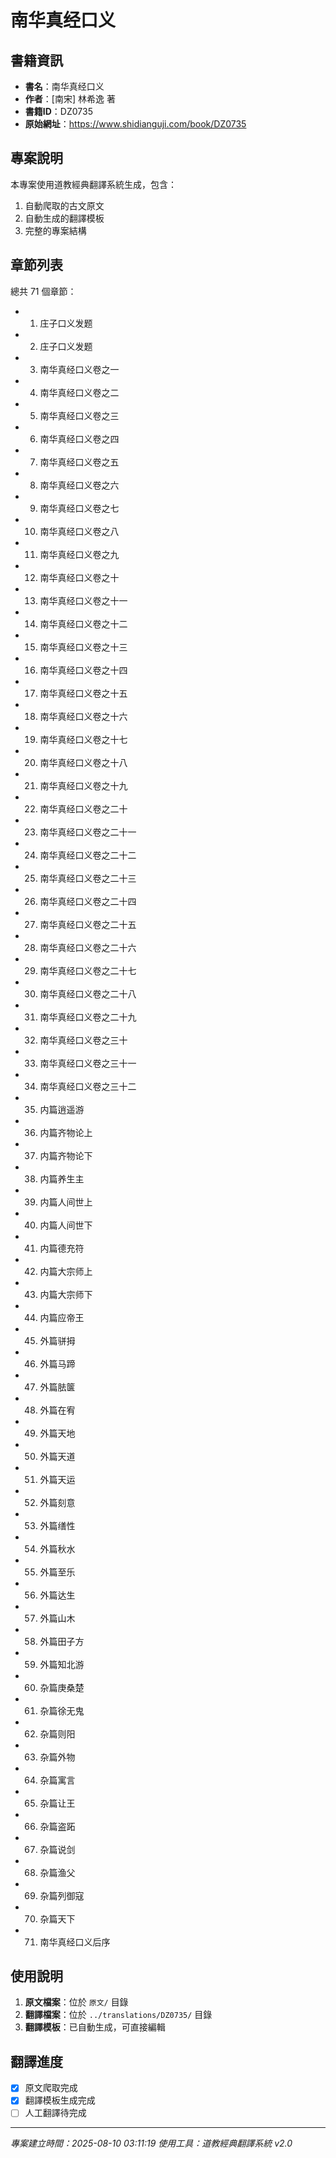 # 南华真经口义

## 書籍資訊

- **書名**：南华真经口义
- **作者**：[南宋] 林希逸 著
- **書籍ID**：DZ0735
- **原始網址**：https://www.shidianguji.com/book/DZ0735

## 專案說明

本專案使用道教經典翻譯系統生成，包含：
1. 自動爬取的古文原文
2. 自動生成的翻譯模板
3. 完整的專案結構

## 章節列表

總共 71 個章節：

- 01. 庄子口义发题
- 02. 庄子口义发题
- 03. 南华真经口义卷之一
- 04. 南华真经口义卷之二
- 05. 南华真经口义卷之三
- 06. 南华真经口义卷之四
- 07. 南华真经口义卷之五
- 08. 南华真经口义卷之六
- 09. 南华真经口义卷之七
- 10. 南华真经口义卷之八
- 11. 南华真经口义卷之九
- 12. 南华真经口义卷之十
- 13. 南华真经口义卷之十一
- 14. 南华真经口义卷之十二
- 15. 南华真经口义卷之十三
- 16. 南华真经口义卷之十四
- 17. 南华真经口义卷之十五
- 18. 南华真经口义卷之十六
- 19. 南华真经口义卷之十七
- 20. 南华真经口义卷之十八
- 21. 南华真经口义卷之十九
- 22. 南华真经口义卷之二十
- 23. 南华真经口义卷之二十一
- 24. 南华真经口义卷之二十二
- 25. 南华真经口义卷之二十三
- 26. 南华真经口义卷之二十四
- 27. 南华真经口义卷之二十五
- 28. 南华真经口义卷之二十六
- 29. 南华真经口义卷之二十七
- 30. 南华真经口义卷之二十八
- 31. 南华真经口义卷之二十九
- 32. 南华真经口义卷之三十
- 33. 南华真经口义卷之三十一
- 34. 南华真经口义卷之三十二
- 35. 内篇逍遥游
- 36. 内篇齐物论上
- 37. 内篇齐物论下
- 38. 内篇养生主
- 39. 内篇人间世上
- 40. 内篇人间世下
- 41. 内篇德充符
- 42. 内篇大宗师上
- 43. 内篇大宗师下
- 44. 内篇应帝王
- 45. 外篇骈拇
- 46. 外篇马蹄
- 47. 外篇胠箧
- 48. 外篇在宥
- 49. 外篇天地
- 50. 外篇天道
- 51. 外篇天运
- 52. 外篇刻意
- 53. 外篇缮性
- 54. 外篇秋水
- 55. 外篇至乐
- 56. 外篇达生
- 57. 外篇山木
- 58. 外篇田子方
- 59. 外篇知北游
- 60. 杂篇庚桑楚
- 61. 杂篇徐无鬼
- 62. 杂篇则阳
- 63. 杂篇外物
- 64. 杂篇寓言
- 65. 杂篇让王
- 66. 杂篇盗跖
- 67. 杂篇说剑
- 68. 杂篇渔父
- 69. 杂篇列御寇
- 70. 杂篇天下
- 71. 南华真经口义后序


## 使用說明

1. **原文檔案**：位於 `原文/` 目錄
2. **翻譯檔案**：位於 `../translations/DZ0735/` 目錄
3. **翻譯模板**：已自動生成，可直接編輯

## 翻譯進度

- [x] 原文爬取完成
- [x] 翻譯模板生成完成
- [ ] 人工翻譯待完成

---
*專案建立時間：2025-08-10 03:11:19*
*使用工具：道教經典翻譯系統 v2.0*
